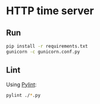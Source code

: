 # HTTP time server

## Run

```bash
pip install -r requirements.txt
gunicorn -c gunicorn.conf.py
```

## Lint

Using [Pylint](https://github.com/PyCQA/pylint/):

```bash
pylint ./*.py
```


